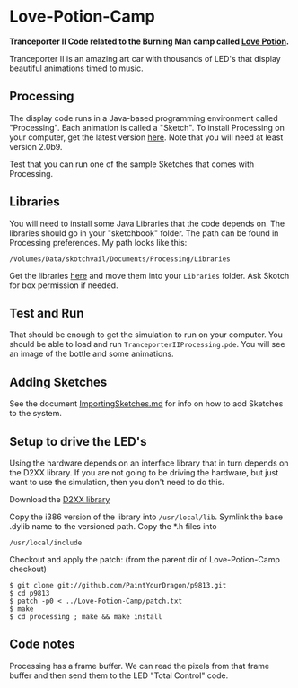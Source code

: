 # Love-Potion-Camp


**Tranceporter II Code related to the Burning Man camp called [Love Potion](http://www.lovepotioncamp.com/).**


Tranceporter II is an amazing art car with thousands of LED's that display
beautiful animations timed to music. 

## Processing

The display code runs in a Java-based programming environment called
"Processing". Each animation is called a "Sketch". To install Processing on your computer, get the latest
version [here](http://www.processing.org/download/). Note that you will need at least version 2.0b9. 

Test that you can run one of the sample Sketches that comes with Processing.

## Libraries

You will need to install some Java Libraries that the code depends on.
The libraries should go in your "sketchbook" folder. The path can be 
found in Processing preferences. My path looks like this: 

    /Volumes/Data/skotchvail/Documents/Processing/Libraries

Get the libraries [here](https://www.box.com/s/a351863d10c9046a2ac1) and move them
into your `Libraries` folder. Ask Skotch for box permission if needed. 

## Test and Run

That should be enough to get the simulation to run on your computer. You should be able to load and
run `TranceporterIIProcessing.pde`. You will see an image of the bottle and some animations. 

## Adding Sketches

See the document [ImportingSketches.md](./ImportingSketches.md) for info on how to add Sketches
to the system. 

## Setup to drive the LED's

Using the hardware depends on an interface library that in turn depends
on the D2XX library. If you are not going to be driving the hardware,
but just want to use the simulation, then you don't need to do this. 

Download the [D2XX library](http://www.ftdichip.com/Drivers/D2XX.htm)

Copy the i386 version of the library into `/usr/local/lib`.  Symlink the
base .dylib name to the versioned path.  Copy the *.h files into

    /usr/local/include


Checkout and apply the patch:
(from the parent dir of Love-Potion-Camp checkout)

    $ git clone git://github.com/PaintYourDragon/p9813.git
    $ cd p9813
    $ patch -p0 < ../Love-Potion-Camp/patch.txt
    $ make
    $ cd processing ; make && make install


## Code notes

Processing has a frame buffer.  We can read the pixels from that frame
buffer and then send them to the LED "Total Control" code.

